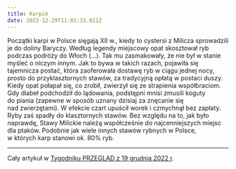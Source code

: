 ```yaml
---
title: Karpik
date: 2022-12-29T11:01:33.021Z
---
```

Początki karpi w Polsce sięgają XII w., kiedy to cystersi z Milicza sprowadzili je do doliny Baryczy. Według legendy miejscowy opat skosztował ryb podczas podróży do Włoch (...). Tak mu zasmakowały, że nie był w stanie myśleć o niczym innym. Jak to bywa w takich razach, pojawiła się tajemnicza postać, która zaoferowała dostawę ryb w ciągu jednej nocy, prosto do przyklasztornych stawów, za tradycyjną opłatą w postaci duszy. Kiedy opat połapał się, co zrobił, zwierzył się ze strapienia współbraciom. Gdy diabeł podchodził do lądowania, podstępni mnisi zmusili koguty do piania (zapewne w sposób uznany dzisiaj za znęcanie się nad zwierzętami). W efekcie czart upuścił worek i czmychnął bez zapłaty. Ryby zaś spadły do klasztornych stawów. Bez względu na to, jak było naprawdę, Stawy Milickie należą współcześnie do najcenniejszych miejsc dla ptaków. Podobnie jak wiele innych stawów rybnych w Polsce, w których karp stanowi ok. 80% ryb.

- - -

Cały artykuł w [Tygodniku PRZEGLĄD z 19 grudnia 2022 r](https://www.tygodnikprzeglad.pl/karpik/).